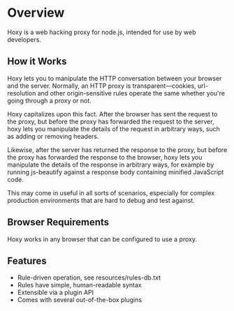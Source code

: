 Overview
========

Hoxy is a web hacking proxy for node.js, intended for use by web developers.

How it Works
------------

Hoxy lets you to manipulate the HTTP conversation between your browser and the server. Normally, an HTTP proxy is transparent—cookies, url-resolution and other origin-sensitive rules operate the same whether you're going through a proxy or not.

Hoxy capitalizes upon this fact. After the browser has sent the request to the proxy, but before the proxy has forwarded the request to the server, hoxy lets you manipulate the details of the request in arbitrary ways, such as adding or removing headers.

Likewise, after the server has returned the response to the proxy, but before the proxy has forwarded the response to the browser, hoxy lets you manipulate the details of the response in arbitrary ways, for example by running js-beautify against a response body containing minified JavaScript code.

This may come in useful in all sorts of scenarios, especially for complex production environments that are hard to debug and test against.

Browser Requirements
--------------------

Hoxy works in any browser that can be configured to use a proxy.

Features
--------

* Rule-driven operation, see resources/rules-db.txt
* Rules have simple, human-readable syntax
* Extensible via a plugin API
* Comes with several out-of-the-box plugins
